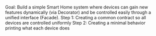 Goal: Build a simple Smart Home system where devices can gain new features dynamically (via Decorator) 
and be controlled easily through a unified interface (Facade).
Step 1: Creating a common contract so all devices are controlled uniformly
Step 2: Creating a minimal behavior printing what each device does